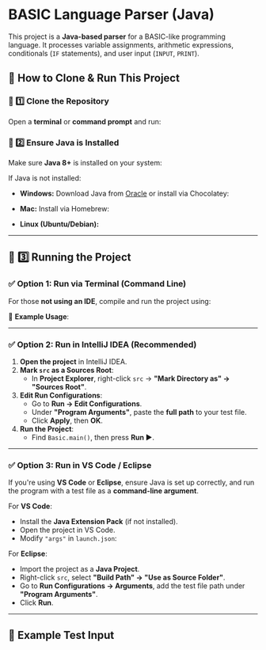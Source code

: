 
 
# BASIC Language Parser (Java)

This project is a **Java-based parser** for a BASIC-like programming language. It processes variable assignments, arithmetic expressions, conditionals (`IF` statements), and user input (`INPUT`, `PRINT`).

## 📌 How to Clone & Run This Project

### 🚀 1️⃣ Clone the Repository
Open a **terminal** or **command prompt** and run:

### 📌 2️⃣ Ensure Java is Installed
Make sure **Java 8+** is installed on your system:

If Java is not installed:
- **Windows:** Download Java from [Oracle](https://www.oracle.com/java/technologies/javase-jdk17-downloads.html) or install via Chocolatey:

- **Mac:** Install via Homebrew:

- **Linux (Ubuntu/Debian):**


---

## 📌 3️⃣ Running the Project

### ✅ **Option 1: Run via Terminal (Command Line)**
For those **not using an IDE**, compile and run the project using:

📌 **Example Usage**:


---

### ✅ **Option 2: Run in IntelliJ IDEA (Recommended)**
1. **Open the project** in IntelliJ IDEA.
2. **Mark `src` as a Sources Root**:
   - In **Project Explorer**, right-click `src` → **"Mark Directory as" → "Sources Root"**.
3. **Edit Run Configurations**:
   - Go to **Run → Edit Configurations**.
   - Under **"Program Arguments"**, paste the **full path** to your test file.
   - Click **Apply**, then **OK**.
4. **Run the Project**:
   - Find `Basic.main()`, then press **Run ▶️**.

---

### ✅ **Option 3: Run in VS Code / Eclipse**
If you're using **VS Code** or **Eclipse**, ensure Java is set up correctly, and run the program with a test file as a **command-line argument**.

For **VS Code**:
- Install the **Java Extension Pack** (if not installed).
- Open the project in VS Code.
- Modify `"args"` in `launch.json`:


For **Eclipse**:
- Import the project as a **Java Project**.
- Right-click `src`, select **"Build Path" → "Use as Source Folder"**.
- Go to **Run Configurations → Arguments**, add the test file path under **"Program Arguments"**.
- Click **Run**.

---

## 📜 Example Test Input

